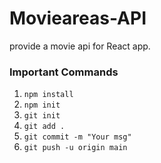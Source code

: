# Movieareas-API
provide a movie api for React app.

### Important Commands

1. `npm install `
2. `npm init`
3. `git init`
4. `git add .`
5. `git commit -m "Your msg"`
6. `git push -u origin main`
